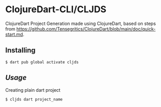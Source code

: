 # ClojureDart-CLI/CLJDS

ClojureDart Project Generation made using ClojureDart, based on steps from https://github.com/Tensegritics/ClojureDart/blob/main/doc/quick-start.md.

## Installing

```shell
$ dart pub global activate cljds
```

## _Usage_

Creating plain dart project

```shell
$ cljds dart project_name 
```
